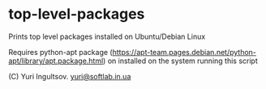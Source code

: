 # top-level-packages


Prints top level packages installed on Ubuntu/Debian Linux 

Requires python-apt package (https://apt-team.pages.debian.net/python-apt/library/apt.package.html) on installed on the system running this script


(C) Yuri Ingultsov. <yuri@softlab.in.ua>
